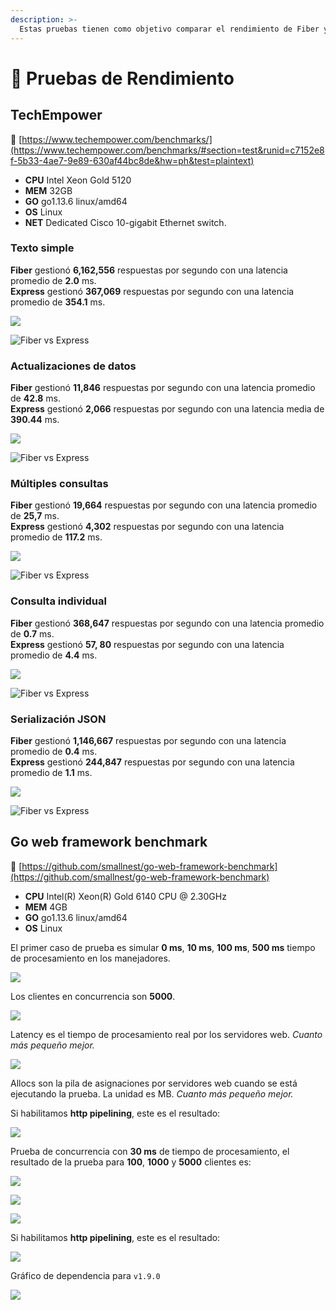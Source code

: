 ```yaml
---
description: >-
  Estas pruebas tienen como objetivo comparar el rendimiento de Fiber y otros web frameworks.
---
```


# 🤖 Pruebas de Rendimiento

## TechEmpower

🔗 [https://www.techempower.com/benchmarks/](https://www.techempower.com/benchmarks/#section=test&runid=c7152e8f-5b33-4ae7-9e89-630af44bc8de&hw=ph&test=plaintext)

* **CPU** Intel Xeon Gold 5120
* **MEM** 32GB
* **GO** go1.13.6 linux/amd64
* **OS** Linux
* **NET** Dedicated Cisco 10-gigabit Ethernet switch.

### Texto simple

**Fiber** gestionó **6,162,556** respuestas por segundo con una latencia promedio de **2.0** ms.  
**Express** gestionó **367,069** respuestas por segundo con una latencia promedio de **354.1** ms.

![](.gitbook/assets/plaintext%20%281%29.png)

![Fiber vs Express](.gitbook/assets/plaintext_express.png)

### Actualizaciones de datos

**Fiber** gestionó **11,846** respuestas por segundo con una latencia promedio de **42.8** ms.  
**Express** gestionó **2,066** respuestas por segundo con una latencia media de **390.44** ms.

![](.gitbook/assets/data_updates.png)

![Fiber vs Express](.gitbook/assets/data_updates_express%20%281%29.png)

### Múltiples consultas

**Fiber** gestionó **19,664** respuestas por segundo con una latencia promedio de **25,7** ms.  
**Express** gestionó **4,302** respuestas por segundo con una latencia promedio de **117.2** ms.

![](.gitbook/assets/multiple_queries%20%281%29.png)

![Fiber vs Express](.gitbook/assets/multiple_queries_express.png)

### Consulta individual

**Fiber** gestionó **368,647** respuestas por segundo con una latencia promedio de **0.7** ms.  
**Express** gestionó **57, 80** respuestas por segundo con una latencia promedio de **4.4** ms.

![](.gitbook/assets/single_query%20%282%29.png)

![Fiber vs Express](.gitbook/assets/single_query_express.png)

### Serialización JSON

**Fiber** gestionó **1,146,667** respuestas por segundo con una latencia promedio de **0.4** ms.  
**Express** gestionó **244,847** respuestas por segundo con una latencia promedio de **1.1** ms.

![](.gitbook/assets/json%20%281%29.png)

![Fiber vs Express](.gitbook/assets/json_express.png)

## Go web framework benchmark

🔗 [https://github.com/smallnest/go-web-framework-benchmark](https://github.com/smallnest/go-web-framework-benchmark)

* **CPU** Intel\(R\) Xeon\(R\) Gold 6140 CPU @ 2.30GHz
* **MEM** 4GB
* **GO** go1.13.6 linux/amd64
* **OS** Linux

El primer caso de prueba es simular **0 ms**, **10 ms**, **100 ms**, **500 ms** tiempo de procesamiento en los manejadores.

![](https://raw.githubusercontent.com/gofiber/docs/master/.gitbook/assets/benchmark.png)

Los clientes en concurrencia son **5000**.

![](https://raw.githubusercontent.com/gofiber/docs/master/.gitbook/assets/benchmark_latency.png)

Latency es el tiempo de procesamiento real por los servidores web. _Cuanto más pequeño mejor._

![](https://raw.githubusercontent.com/gofiber/docs/master/.gitbook/assets/benchmark_alloc.png)

Allocs son la pila de asignaciones por servidores web cuando se está ejecutando la prueba. La unidad es MB. _Cuanto más pequeño mejor._

Si habilitamos **http pipelining**, este es el resultado:

![](https://raw.githubusercontent.com/gofiber/docs/master/.gitbook/assets/benchmark-pipeline.png)

Prueba de concurrencia con **30 ms** de tiempo de procesamiento, el resultado de la prueba para **100**, **1000** y **5000** clientes es:

![](https://raw.githubusercontent.com/gofiber/docs/master/.gitbook/assets/concurrency.png)

![](https://raw.githubusercontent.com/gofiber/docs/master/.gitbook/assets/concurrency_latency.png)

![](https://raw.githubusercontent.com/gofiber/docs/master/.gitbook/assets/concurrency_alloc.png)

Si habilitamos **http pipelining**, este es el resultado:

![](https://raw.githubusercontent.com/gofiber/docs/master/.gitbook/assets/concurrency-pipeline.png)

Gráfico de dependencia para `v1.9.0`

![](.gitbook/assets/graph.svg)

